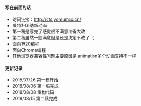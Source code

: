 #### 写在前面的话
- 访问链接：http://dts.yomumax.cn/
- 爱特社团纳新动画
- 第一稿是写完了感觉很不满意准备大改
- 第二稿虽然一般满意但是还是决定不改了（
- 面向1920编程
- 面向Chrome编程
- 其他浏览器兼容性问题主要原因是 animation多个动画支持不一样

#### 更新记录
- 2018/07/26 第一稿开始
- 2018/08/06 第一稿完成
- 2018/08/08 重构代码
- 2018/08/15 第二稿完成
